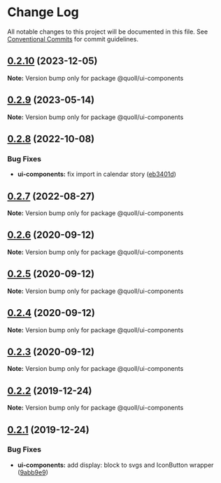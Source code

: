 # Change Log

All notable changes to this project will be documented in this file.
See [Conventional Commits](https://conventionalcommits.org) for commit guidelines.

## [0.2.10](https://github.com/mzogheib/quoll/compare/@quoll/ui-components@0.2.9...@quoll/ui-components@0.2.10) (2023-12-05)

**Note:** Version bump only for package @quoll/ui-components

## [0.2.9](https://github.com/mzogheib/quoll/compare/@quoll/ui-components@0.2.8...@quoll/ui-components@0.2.9) (2023-05-14)

**Note:** Version bump only for package @quoll/ui-components

## [0.2.8](https://github.com/mzogheib/quoll/compare/@quoll/ui-components@0.2.7...@quoll/ui-components@0.2.8) (2022-10-08)

### Bug Fixes

- **ui-components:** fix import in calendar story ([eb3401d](https://github.com/mzogheib/quoll/commit/eb3401d048ef3b30568517e3cb45cbf5c54a24b1))

## [0.2.7](https://github.com/mzogheib/quoll/compare/@quoll/ui-components@0.2.6...@quoll/ui-components@0.2.7) (2022-08-27)

**Note:** Version bump only for package @quoll/ui-components

## [0.2.6](https://github.com/mzogheib/quoll/compare/@quoll/ui-components@0.2.5...@quoll/ui-components@0.2.6) (2020-09-12)

**Note:** Version bump only for package @quoll/ui-components

## [0.2.5](https://github.com/mzogheib/quoll/compare/@quoll/ui-components@0.2.4...@quoll/ui-components@0.2.5) (2020-09-12)

**Note:** Version bump only for package @quoll/ui-components

## [0.2.4](https://github.com/mzogheib/quoll/compare/@quoll/ui-components@0.2.3...@quoll/ui-components@0.2.4) (2020-09-12)

**Note:** Version bump only for package @quoll/ui-components

## [0.2.3](https://github.com/mzogheib/quoll/compare/@quoll/ui-components@0.2.2...@quoll/ui-components@0.2.3) (2020-09-12)

**Note:** Version bump only for package @quoll/ui-components

## [0.2.2](https://github.com/mzogheib/quoll/compare/@quoll/ui-components@0.2.1...@quoll/ui-components@0.2.2) (2019-12-24)

**Note:** Version bump only for package @quoll/ui-components

## [0.2.1](https://github.com/mzogheib/quoll/compare/@quoll/ui-components@0.2.0...@quoll/ui-components@0.2.1) (2019-12-24)

### Bug Fixes

- **ui-components:** add display: block to svgs and IconButton wrapper ([9abb9e9](https://github.com/mzogheib/quoll/commit/9abb9e9))
